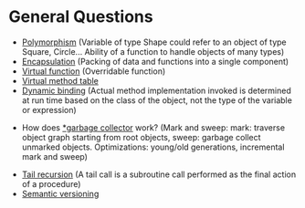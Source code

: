 # General Questions

- [Polymorphism](https://en.wikipedia.org/wiki/Polymorphism_(computer_science)) (Variable of type Shape could refer to an object of type Square, Circle... Ability of a function to handle objects of many types)
- [Encapsulation](https://en.wikipedia.org/wiki/Encapsulation_(computer_programming)) (Packing of data and functions into a single component)
- [Virtual function](https://en.wikipedia.org/wiki/Virtual_function) (Overridable function)
- [Virtual method table](https://en.wikipedia.org/wiki/Virtual_method_table)
- [Dynamic binding](https://en.wikipedia.org/wiki/Late_binding) (Actual method implementation invoked is determined at run time based on the class of the object, not the type of the variable or expression)
* How does [*garbage collector](https://en.wikipedia.org/wiki/Garbage_collection_(computer_science)) work? (Mark and sweep: mark: traverse object graph starting from root objects, sweep: garbage collect unmarked objects. Optimizations: young/old generations, incremental mark and sweep)
- [Tail recursion](https://en.wikipedia.org/wiki/Tail_call) (A tail call is a subroutine call performed as the final action of a procedure)
- [Semantic versioning](http://semver.org)
